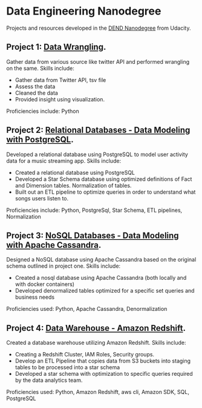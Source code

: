 # Data Engineering Nanodegree

Projects and resources developed in the [DEND Nanodegree](https://www.udacity.com/course/data-engineer-nanodegree--nd027) from Udacity.

## Project 1: [Data Wrangling](https://github.com/swapnilsaxena/Udacity-Nanodegree/tree/master/Data%20Wrangling).
Gather data from various source like twitter API and performed wrangling on the same. Skills include:
* Gather data from Twitter API, tsv file
* Assess the data
* Cleaned the data
* Provided insight using visualization.

Proficiencies include: Python

## Project 2: [Relational Databases - Data Modeling with PostgreSQL](https://github.com/swapnilsaxena/Udacity-Nanodegree/tree/master/Data%20Modeling%20with%20Postgres).
Developed a relational database using PostgreSQL to model user activity data for a music streaming app. Skills include:
* Created a relational database using PostgreSQL
* Developed a Star Schema database using optimized definitions of Fact and Dimension tables. Normalization of tables.
* Built out an ETL pipeline to optimize queries in order to understand what songs users listen to.

Proficiencies include: Python, PostgreSql, Star Schema, ETL pipelines, Normalization


## Project 3: [NoSQL Databases - Data Modeling with Apache Cassandra](https://github.com/swapnilsaxena/Udacity-Nanodegree/tree/master/Data%20Modeling%20with%20Apache%20Cassandra).
Designed a NoSQL database using Apache Cassandra based on the original schema outlined in project one. Skills include:
* Created a nosql database using Apache Cassandra (both locally and with docker containers)
* Developed denormalized tables optimized for a specific set queries and business needs

Proficiencies used: Python, Apache Cassandra, Denormalization


## Project 4: [Data Warehouse - Amazon Redshift](https://github.com/swapnilsaxena/Udacity-Nanodegree/tree/master/Cloud%20Data%20Warehouse).
Created a database warehouse utilizing Amazon Redshift. Skills include:
* Creating a Redshift Cluster, IAM Roles, Security groups.
* Develop an ETL Pipeline that copies data from S3 buckets into staging tables to be processed into a star schema
* Developed a star schema with optimization to specific queries required by the data analytics team.

Proficiencies used: Python, Amazon Redshift, aws cli, Amazon SDK, SQL, PostgreSQL

